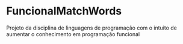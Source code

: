 # FuncionalMatchWords
Projeto da disciplina de linguagens de programação com o intuito de aumentar o conhecimento em programação funcional
